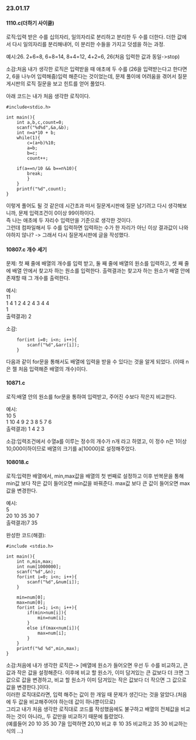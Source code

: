 ### 23.01.17
#### 1110.c(더하기 사이클)  
로직:입력 받은 수를 십의자리, 일의자리로 분리하고 분리한 두 수를 더한다. 더한 값에서 다시 일의자리를 분리해내어, 이 분리한 수들을 가지고 덧셈을 하는 과정.  

예시:26. 2+6=8, 6+8=14, 8+4=12, 4+2=6, 26(처음 입력한 값과 동일->stop)  

소감:처음 내가 생각한 로직은 입력받을 때 애초에 두 수를 (26을 입력받는다고 한다면 2, 6을 나누어 입력해줌)입력 해준다는 것이었는데, 문제 풀이에 어려움을 겪어서 질문게시판의 로직 질문을 보고 힌트를 얻어 풀었다.  

아래 코드는 내가 처음 생각한 로직이다.  

```
#include<stdio.h>

int main(){
    int a,b,c,count=0;
    scanf("%d%d",&a,&b);
    int n=a*10 + b;
    while(1){
        c=(a+b)%10;
        a=b;
        b=c;
        count++;

    if(a==n/10 && b==n%10){
        break;
        }
    }
    printf("%d",count);
}
```

이렇게 풀어도 될 것 같은데 시간초과 떠서 질문게시판에 질문 남기려고 다시 생각해보니까, 문제 입력조건이 0이상 99이하이다.  
즉 나는 애초에 두 자리수 입력만을 기준으로 생각한 것이다.  
그런데 컴파일해서 두 수를 입력하면 입력하는 수가 한 자리가 아닌 이상 결과값이 나와야하지 않나? -> 그래서 다시 질문게시판에 글을 작성했다.  


#### 10807.c 개수 세기  
문제: 첫 째 줄에 배열의 개수를 입력 받고, 둘 째 줄에 배열의 원소를 입력하고, 셋 째 줄에 배열 안에서 찾고자 하는 원소를 입력한다. 출력결과는 찾고자 하는 원소가 배열 안에 존재할 때 그 개수를 출력한다.  

예시:  
11  
1 4 1 2 4 2 4 3 4 4  
1  
출력결과) 2  

소감:
```
    for(int i=0; i<n; i++){
        scanf("%d",&arr[i]);
    }
 ```  
다음과 같이 for문을 통해서도 배열에 입력을 받을 수 있다는 것을 알게 되었다. (이때 n은 젤 처음 입력해준 배열의 개수)이다.  


#### 10871.c  
로직:배열 안의 원소를 for문을 통하여 입력받고, 주어진 수보다 작은지 비교한다.  

예시:  
10 5  
1 10 4 9 2 3 8 5 7 6  
출력결과) 1 4 2 3  

소감:입력조건에서 수열a를 이루는 정수의 개수가 n개 라고 하였고, 이 정수 n은 1이상 10,000이하이므로 배열의 크기를 a[10000]로 설정해주었다.  


#### 108018.c  
로직:입력한 배열에서, min,max값을 배열의 첫 번째로 설정하고 이후 반복문을 통해 min값 보다 작은 값이 들어오면 min값을 바꿔준다. max값 보다 큰 값이 들어오면 max값을 변경한다.  

예시:  
5  
20 10 35 30 7  
출력결과)7 35  

완성한 코드(해결):

```
#include <stdio.h>

int main(){
    int n,min,max;
    int num[1000000];
    scanf("%d",&n);
    for(int i=0; i<n; i++){
        scanf("%d",&num[i]);
    } 

    min=num[0];
    max=num[0];
    for(int i=1; i<n; i++){
        if(min>num[i]){ 
            min=num[i];
        }
        else if(max<num[i]){
            max=num[i];
        }
    }    
    printf("%d %d",min,max);
}
```

소감:처음에 내가 생각한 로직은-> [배열에 원소가 들어오면 우선 두 수를 비교하고, 큰 값과 작은 값을 설정해준다. 이후에 비교 할 원소가, 이미 담겨있는 큰 값보다 더 크면 그 값으로 값을 변경하고, 비교 할 원소가 이미 담겨있는 작은 값보다 더 작으면 그 값으로 값을 변경한다.]이다.  
이러한 로직대로라면, 입력 해주는 값이 한 개일 때 문제가 생긴다는 것을 알았다.(처음에 두 값을 비교해주어야 하는데 값이 하나뿐이므로)  
그리고 내가 처음 생각한 로직대로 코드를 작성했음에도 불구하고 배열의 전체값을 비교하는 것이 아니라,, 두 값만을 비교하기 때문에 틀렸었다.  
(예를들어 20 10 35 30 7을 입력하면 20,10 비교 후 10 35 비교하고 35 30 비교하는 식의 ...)  

